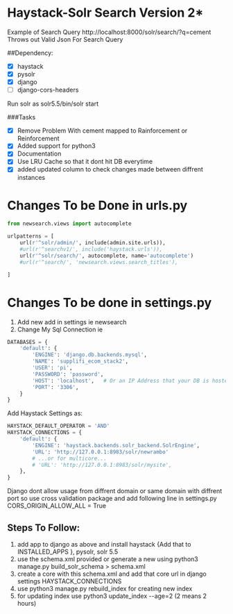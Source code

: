 # Haystack-Solr Search Version 2*

Example of Search Query
http://localhost:8000/solr/search/?q=cement
Throws out Valid Json For Search Query

##Dependency:
- [x] haystack
- [x] pysolr
- [x] django
- [ ] django-cors-headers

Run solr as solr5.5/bin/solr start

###Tasks
- [x] Remove Problem With cement mapped to Rainforcement or Reinforcement
- [x] Added support for python3
- [x] Documentation
- [x] Use LRU Cache so that it dont hit DB everytime
- [x] added updated column to check changes made between diffrent instances

# Changes To be Done in urls.py
```python
from newsearch.views import autocomplete

urlpatterns = [
    url(r'^solr/admin/', include(admin.site.urls)),
    #url(r'^searchv1/', include('haystack.urls')),
    url(r'^solr/search/', autocomplete, name='autocomplete')
    #url(r'^search/', 'newsearch.views.search_titles'),

]
```

# Changes To be done in settings.py
1. Add new add in settings ie newsearch
2. Change My Sql Connection ie
```python
DATABASES = {
    'default': {
        'ENGINE': 'django.db.backends.mysql',
        'NAME': 'supplifi_ecom_stack2',
        'USER': 'pi',
        'PASSWORD': 'password',
        'HOST': 'localhost',   # Or an IP Address that your DB is hosted on
        'PORT': '3306',
    }
}
```
Add Haystack Settings as:
```python
HAYSTACK_DEFAULT_OPERATOR = 'AND'
HAYSTACK_CONNECTIONS = {
    'default': {
        'ENGINE': 'haystack.backends.solr_backend.SolrEngine',
        'URL': 'http://127.0.0.1:8983/solr/newrambo'
        # ...or for multicore...
        # 'URL': 'http://127.0.0.1:8983/solr/mysite',
    },
}
```
Django dont allow usage from diffrent domain or same domain with diffrent port so use cross validation package and add following line in settings.py
CORS_ORIGIN_ALLOW_ALL = True


## Steps To Follow:
1. add app to django as above and install haystack {Add that to INSTALLED_APPS }, pysolr, solr 5.5
2. use the schema.xml provided or generate a new using python3 manage.py build_solr_schema > schema.xml
3. create a core with this schema.xml and add that core url in django settings HAYSTACK_CONNECTIONS
4. use python3 manage.py rebuild_index for creating new index
5. for updating index use python3 update_index --age=2 (2 means 2 hours)

